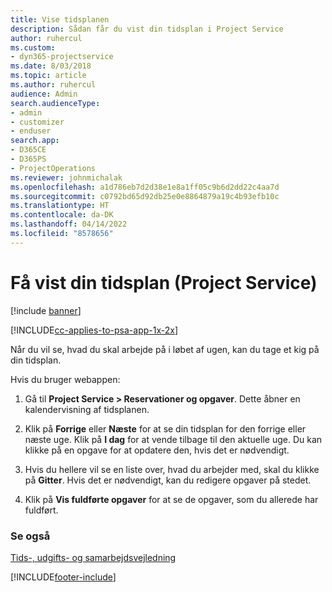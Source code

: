 ```yaml
---
title: Vise tidsplanen
description: Sådan får du vist din tidsplan i Project Service
author: ruhercul
ms.custom:
- dyn365-projectservice
ms.date: 8/03/2018
ms.topic: article
ms.author: ruhercul
audience: Admin
search.audienceType:
- admin
- customizer
- enduser
search.app:
- D365CE
- D365PS
- ProjectOperations
ms.reviewer: johnmichalak
ms.openlocfilehash: a1d786eb7d2d38e1e8a1ff05c9b6d2dd22c4aa7d
ms.sourcegitcommit: c0792bd65d92db25e0e8864879a19c4b93efb10c
ms.translationtype: HT
ms.contentlocale: da-DK
ms.lasthandoff: 04/14/2022
ms.locfileid: "8578656"
---
```

# <a name="view-your-schedule-project-service"></a>Få vist din tidsplan (Project Service)

[!include [banner](../includes/psa-now-project-operations.md)]

[!INCLUDE[cc-applies-to-psa-app-1x-2x](../includes/cc-applies-to-psa-app-1x-2x.md)]

Når du vil se, hvad du skal arbejde på i løbet af ugen, kan du tage et kig på din tidsplan.  
  
 Hvis du bruger webappen:  
  
1.  Gå til **Project Service > Reservationer og opgaver**. Dette åbner en kalendervisning af tidsplanen.  
  
2.  Klik på **Forrige** eller **Næste** for at se din tidsplan for den forrige eller næste uge. Klik på **I dag** for at vende tilbage til den aktuelle uge. Du kan klikke på en opgave for at opdatere den, hvis det er nødvendigt.  
  
3.  Hvis du hellere vil se en liste over, hvad du arbejder med, skal du klikke på **Gitter**. Hvis det er nødvendigt, kan du redigere opgaver på stedet.  
  
4.  Klik på **Vis fuldførte opgaver** for at se de opgaver, som du allerede har fuldført.  
  
### <a name="see-also"></a>Se også  
 [Tids-, udgifts- og samarbejdsvejledning](../psa/time-expense-collaboration-guide.md)


[!INCLUDE[footer-include](../includes/footer-banner.md)]
